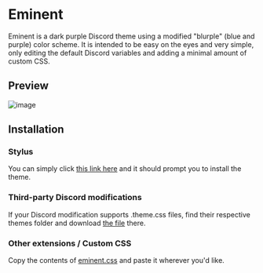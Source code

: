 # Eminent
Eminent is a dark purple Discord theme using a modified "blurple" (blue and purple) color scheme. It is intended to be easy on the eyes and very simple, only editing the default Discord variables and adding a minimal amount of custom CSS.

## Preview
![image](https://github.com/a7xuma/DiscordThemes/assets/134719150/a8bc6d83-550f-4829-ba27-75685961f1b7)

## Installation
### Stylus
You can simply click [this link here](https://github.com/a7xuma/DiscordThemes/raw/main/Eminent/eminent.user.css) and it should prompt you to install the theme.

### Third-party Discord modifications
If your Discord modification supports .theme.css files, find their respective themes folder and download [the file](https://github.com/a7xuma/DiscordThemes/blob/main/Eminent/eminent.theme.css) there.

### Other extensions / Custom CSS
Copy the contents of [eminent.css](https://raw.githubusercontent.com/a7xuma/DiscordThemes/main/Eminent/eminent.css) and paste it wherever you'd like.
